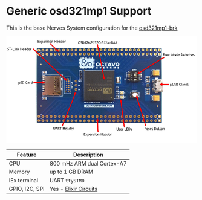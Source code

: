 # Generic osd321mp1 Support

This is the base Nerves System configuration for the [osd321mp1-brk](https://octavosystems.com/octavo_products/osd32mp1-brk/)

![osd321mp1-brk](assets/images/osd32mp1-brk.png)

| Feature              | Description                     |
| -------------------- | ------------------------------- |
| CPU                  | 800 mHz ARM dual Cortex-A7      |
| Memory               | up to 1 GB DRAM                 |
| IEx terminal         | UART `ttySTM0`                  |
| GPIO, I2C, SPI       | Yes - [Elixir Circuits](https://github.com/elixir-circuits) |
